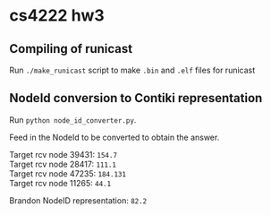 # cs4222 hw3
## Compiling of runicast
Run `./make_runicast` script to make `.bin` and `.elf` files for runicast  <br>

## NodeId conversion to Contiki representation
Run `python node_id_converter.py`. <br>

Feed in the NodeId to be converted to obtain the answer. <br>

Target rcv node 39431: `154.7` <br>
Target rcv node 28417: `111.1` <br>
Target rcv node 47235: `184.131` <br>
Target rcv node 11265: `44.1` <br>

Brandon NodeID representation: `82.2`<br>
